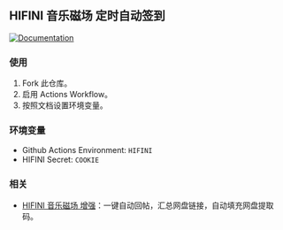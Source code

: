 ## HIFINI 音乐磁场 定时自动签到

[![Documentation](https://img.shields.io/badge/Documentation-blue)](https://ewigl.github.io/notes/posts/202408/auto-checkin/)

### 使用

1. Fork 此仓库。
2. 启用 Actions Workflow。
3. 按照文档设置环境变量。

### 环境变量

- Github Actions Environment: `HIFINI`
- HIFINI Secret: `COOKIE`

### 相关

- [HIFINI 音乐磁场 增强](https://github.com/ewigl/hus)：一键自动回帖，汇总网盘链接，自动填充网盘提取码。
